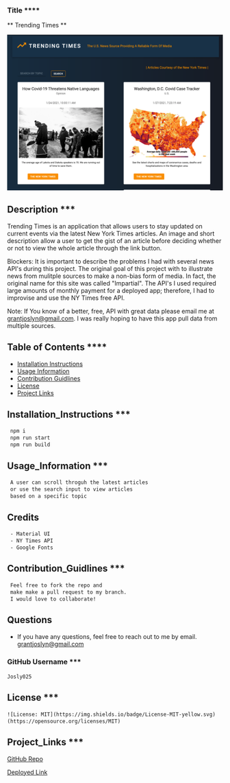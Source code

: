 ### Title \*\*\*\*

** Trending Times **

![Trending_Times](./images_2/trending_times.png)

## Description \*\*\*

Trending Times is an application that allows users
to stay updated on current events via the latest
New York Times articles. An image and short description
allow a user to get the gist of an article before deciding
whether or not to view the whole article through the link
button.

Blockers: It is important to describe the problems
I had with several news API's during this project.
The original goal of this project with to illustrate news from
mulitple sources to make a non-bias form of media. In fact,
the original name for this site was called "Impartial".
The API's I used required large amounts of monthly payment
for a deployed app; therefore, I had to improvise and use the
NY Times free API.

Note: If You know of a better, free, API with great data please
email me at grantjoslyn@gmail.com. I was really hoping to have
this app pull data from multiple sources.

## Table of Contents \*\*\*\*

- [Installation Instructions](##Installation_Instructions)
- [Usage Information](##Usage_Information)
- [Contribution Guidlines](##Contribution_Guidlines)
- [License](##License)
- [Project Links](##Project_Links)

## Installation_Instructions \*\*\*

     npm i
     npm run start
     npm run build

## Usage_Information \*\*\*

     A user can scroll throguh the latest articles
     or use the search input to view articles
     based on a specific topic

## Credits

     - Material UI
     - NY Times API
     - Google Fonts

## Contribution_Guidlines \*\*\*

     Feel free to fork the repo and
     make make a pull request to my branch.
     I would love to collaborate!

## Questions

- If you have any questions, feel free to reach out to me by email.
  grantjoslyn@gmail.com

### GitHub Username \*\*\*

    Josly025

## License \*\*\*

    ![License: MIT](https://img.shields.io/badge/License-MIT-yellow.svg)(https://opensource.org/licenses/MIT)

## Project_Links \*\*\*

[GitHub Repo](https://github.com/Josly025/impartial.io.git)

[Deployed Link](https://compassionate-leavitt-8ad7b2.netlify.app/)
